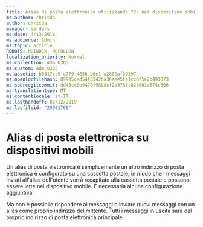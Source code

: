 ```yaml
---
title: Alias di posta elettronica utilizzando 725 nel dispositivo mobile
ms.author: chrisda
author: chrisda
manager: serdars
ms.date: 4/13/2018
ms.audience: Admin
ms.topic: article
ROBOTS: NOINDEX, NOFOLLOW
localization_priority: Normal
ms.collection: Adm_O365
ms.custom: Adm_O365
ms.assetid: b6417cc9-c779-4856-b0e1-a2882af39397
ms.openlocfilehash: 099d5cad54f8342ba36aee5fe1cc6f5e2b493073
ms.sourcegitcommit: dd43cc0a9470f98b8ef2a3787c823801d674c666
ms.translationtype: MT
ms.contentlocale: it-IT
ms.lasthandoff: 02/12/2019
ms.locfileid: "29901768"
---
```

# <a name="email-aliases-on-mobile-devices"></a>Alias di posta elettronica su dispositivi mobili

Un alias di posta elettronica è semplicemente un altro indirizzo di posta elettronica è configurato su una cassetta postale, in modo che i messaggi inviati all'alias dell'utente verrà recapitato alla cassetta postale e possono essere lette nel dispositivo mobile. È necessaria alcuna configurazione aggiuntiva.
  
Ma non è possibile rispondere ai messaggi o inviare nuovi messaggi con un alias come proprio indirizzo del mittente. Tutti i messaggi in uscita sarà dal proprio indirizzo di posta elettronica principale.
  

